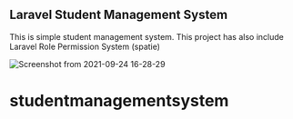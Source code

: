 
## Laravel Student Management System

<p>This is simple student management system. This project has also include Laravel Role Permission System (spatie)</p>

![Screenshot from 2021-09-24 16-28-29](https://user-images.githubusercontent.com/38864124/134660353-14f399e5-502a-4b65-a873-958cf907d36a.png)
# studentmanagementsystem
